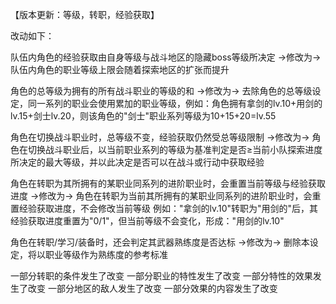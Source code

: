 【版本更新：等级，转职，经验获取】

改动如下：

队伍内角色的经验获取由自身等级与战斗地区的隐藏boss等级所决定
→修改为→
队伍内角色的职业等级上限会随着探索地区的扩张而提升

角色的总等级为拥有的所有战斗职业的等级的和
→修改为→
去除角色的总等级设定，同一系列的职业会使用累加的职业等级，例如：角色拥有拿剑的lv.10+用剑的lv.15+剑士lv.20，则该角色的"剑士"职业系列等级为10+15+20=lv.55

角色在切换战斗职业时，总等级不变，经验获取仍然受总等级限制
→修改为→
角色在切换战斗职业后，以当前职业系列的等级为基准判定是否≥当前小队探索进度所决定的最大等级，并以此决定是否可以在战斗或行动中获取经验

角色在转职为其所拥有的某职业同系列的进阶职业时，会重置当前等级与经验获取进度
→修改为→
角色在转职为当前其所拥有的某职业同系列的进阶职业时，会重置经验获取进度，不会修改当前等级
例如："拿剑的lv.10"转职为"用剑的"后，其经验获取进度重置为"0/1"，但当前等级不会变化，形成："用剑的lv.10"

角色在转职/学习/装备时，还会判定其武器熟练度是否达标
→修改为→
删除本设定，将以职业等级作为熟练度的参考标准

一部分转职的条件发生了改变
一部分职业的特性发生了改变
一部分特性的效果发生了改变
一部分地区的敌人发生了改变
一部分效果的内容发生了改变